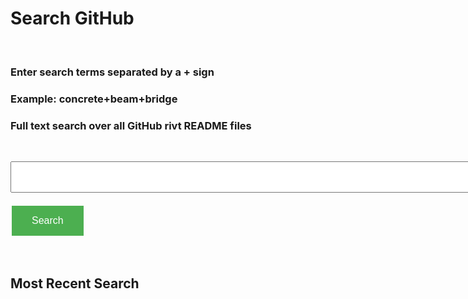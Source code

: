 # Search GitHub

<head>
<style>
.button {
  background-color: #4CAF50; /* Green */
  border: none;
  color: white;
  padding: 15px 32px;
  text-align: center;
  text-decoration: none;
  display: inline-block;
  font-size: 16px;
  margin: 4px 2px;
  cursor: pointer;
}
</style>
</head>

<script> function searchRivt(){strng = document.getElementById("terms").value;document.getElementById('output').innerHTML = strng;URL = `https://github.com/search?q=rivt+${strng}+in%3Areadme`;window.open(URL,'_self')}</script>

<br>

### Enter search terms separated by a + sign
### Example: concrete+beam+bridge
### Full text search over all GitHub rivt README files

<br>

<input type="text" id="terms" name="terms" size=100 style="height:50px;font-size:14pt; font-weight: bold"><br><br>
<button class="button" id="bgnBtn" onclick="searchRivt()">Search</button>

<br>

## Most Recent Search

<p style="height:50px;font-size:14pt; font-weight: bold" id="output"></p>



